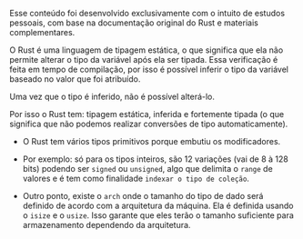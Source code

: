 Esse conteúdo foi desenvolvido exclusivamente com o intuito de estudos pessoais, com base na documentação original do Rust e materiais complementares.

O Rust é uma linguagem de tipagem estática, o que significa que ela não permite alterar o tipo da variável
após ela ser tipada. Essa verificação é feita em tempo de compilação, por isso é possível inferir o tipo
da variável baseado no valor que foi atribuído.

Uma vez que o tipo é inferido, não é possível alterá-lo.

Por isso o Rust tem: tipagem estática, inferida e fortemente tipada (o que significa que não podemos realizar
conversões de tipo automaticamente).

- O Rust tem vários tipos primitivos porque embutiu os modificadores.

- Por exemplo: só para os tipos inteiros, são 12 variações (vai de 8 à 128 bits) podendo ser `signed` ou `unsigned`, algo que delimita o `range` de valores e é tem como finalidade `indexar o tipo de coleção`.

- Outro ponto, existe o `arch` onde o tamanho do tipo de dado será definido de acordo com a arquitetura da máquina. Ela é definida usando o `isize` e o `usize`. Isso garante que eles terão o tamanho suficiente para armazenamento dependendo da arquitetura.
